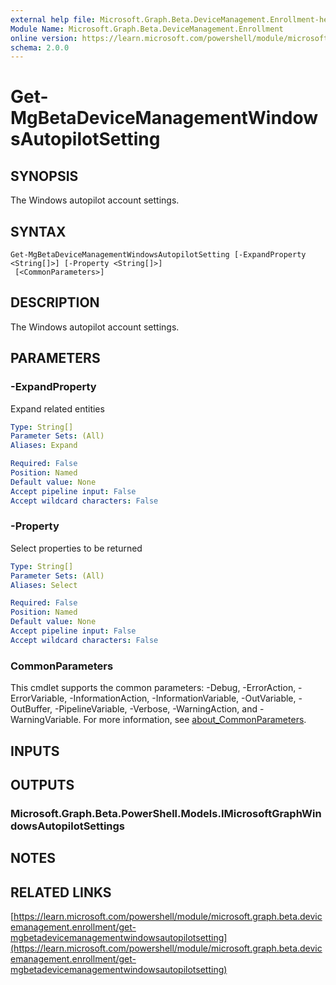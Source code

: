 ```yaml
---
external help file: Microsoft.Graph.Beta.DeviceManagement.Enrollment-help.xml
Module Name: Microsoft.Graph.Beta.DeviceManagement.Enrollment
online version: https://learn.microsoft.com/powershell/module/microsoft.graph.beta.devicemanagement.enrollment/get-mgbetadevicemanagementwindowsautopilotsetting
schema: 2.0.0
---
```


# Get-MgBetaDeviceManagementWindowsAutopilotSetting

## SYNOPSIS
The Windows autopilot account settings.

## SYNTAX

```
Get-MgBetaDeviceManagementWindowsAutopilotSetting [-ExpandProperty <String[]>] [-Property <String[]>]
 [<CommonParameters>]
```

## DESCRIPTION
The Windows autopilot account settings.

## PARAMETERS

### -ExpandProperty
Expand related entities

```yaml
Type: String[]
Parameter Sets: (All)
Aliases: Expand

Required: False
Position: Named
Default value: None
Accept pipeline input: False
Accept wildcard characters: False
```

### -Property
Select properties to be returned

```yaml
Type: String[]
Parameter Sets: (All)
Aliases: Select

Required: False
Position: Named
Default value: None
Accept pipeline input: False
Accept wildcard characters: False
```

### CommonParameters
This cmdlet supports the common parameters: -Debug, -ErrorAction, -ErrorVariable, -InformationAction, -InformationVariable, -OutVariable, -OutBuffer, -PipelineVariable, -Verbose, -WarningAction, and -WarningVariable. For more information, see [about_CommonParameters](http://go.microsoft.com/fwlink/?LinkID=113216).

## INPUTS

## OUTPUTS

### Microsoft.Graph.Beta.PowerShell.Models.IMicrosoftGraphWindowsAutopilotSettings
## NOTES

## RELATED LINKS

[https://learn.microsoft.com/powershell/module/microsoft.graph.beta.devicemanagement.enrollment/get-mgbetadevicemanagementwindowsautopilotsetting](https://learn.microsoft.com/powershell/module/microsoft.graph.beta.devicemanagement.enrollment/get-mgbetadevicemanagementwindowsautopilotsetting)



